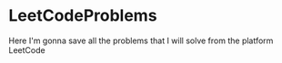# LeetCodeProblems
Here I'm gonna save all the problems that I will solve from the platform LeetCode
